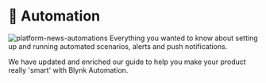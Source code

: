 # 🎉 Automation
![platform-news-automations](https://user-images.githubusercontent.com/97158411/181264846-390e818c-e81a-4307-8748-dd306385ed6b.png)
Everything you wanted to know about setting up and running automated scenarios, alerts and push notifications. 

We have updated and enriched our guide to help you make your product really 'smart' with Blynk Automation.
